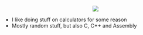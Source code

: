 <p align="center">
  <img src="https://count.getloli.com/get/@Ze-Rato?theme=gelbooru" />
</p>

- I like doing stuff on calculators for some reason
- Mostly random stuff, but also C, C++ and Assembly

